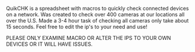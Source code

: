 QuikCHK is a spreadsheet with macros to quickly check connected devices on a network. Was created to check over 400 cameras at
our locations all over the U.S. Made a 3-4 hour task of checking all cameras only take about 15 seconds. Feel free to edit the ip's to your
need and use!


PLEASE ONLY EXAMINE MACRO OR ALTER THE IPS TO YOUR OWN DEVICES OR IT WILL HAVE ISSUES. 
